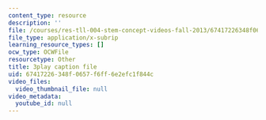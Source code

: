 ```yaml
---
content_type: resource
description: ''
file: /courses/res-tll-004-stem-concept-videos-fall-2013/67417226348f0657f6ff6e2efc1f844c_x5Zr2-od-fU.srt
file_type: application/x-subrip
learning_resource_types: []
ocw_type: OCWFile
resourcetype: Other
title: 3play caption file
uid: 67417226-348f-0657-f6ff-6e2efc1f844c
video_files:
  video_thumbnail_file: null
video_metadata:
  youtube_id: null
---
```

